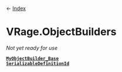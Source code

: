 ← [Index](index)
# VRage.ObjectBuilders
_Not yet ready for use_

**[`MyObjectBuilder_Base`](VRage.ObjectBuilders.MyObjectBuilder_Base)**  
**[`SerializableDefinitionId`](VRage.ObjectBuilders.SerializableDefinitionId)**  
